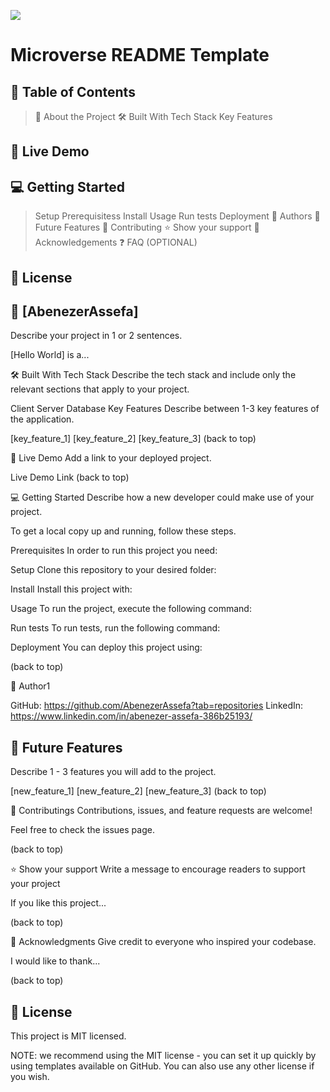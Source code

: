 ![](https://img.shields.io/badge/Microverse-blueviolet)

# Microverse README Template

## 📗 Table of Contents

> 📖 About the Project
> 🛠 Built With
> Tech Stack
> Key Features

## 🚀 Live Demo

## 💻 Getting Started

> Setup
> Prerequisitess
> Install
> Usage
> Run tests
> Deployment
> 👥 Authors
> 🔭 Future Features
> 🤝 Contributing
> ⭐️ Show your support
> 🙏 Acknowledgements
> ❓ FAQ (OPTIONAL)

## 📝 License

## 📖 [AbenezerAssefa]

Describe your project in 1 or 2 sentences.

[Hello World] is a...

🛠 Built With
Tech Stack
Describe the tech stack and include only the relevant sections that apply to your project.

Client
Server
Database
Key Features
Describe between 1-3 key features of the application.

[key_feature_1]
[key_feature_2]
[key_feature_3]
(back to top)

🚀 Live Demo
Add a link to your deployed project.

Live Demo Link
(back to top)

💻 Getting Started
Describe how a new developer could make use of your project.

To get a local copy up and running, follow these steps.

Prerequisites
In order to run this project you need:

Setup
Clone this repository to your desired folder:

Install
Install this project with:

Usage
To run the project, execute the following command:

Run tests
To run tests, run the following command:

Deployment
You can deploy this project using:

(back to top)

👤 Author1

GitHub: https://github.com/AbenezerAssefa?tab=repositories
LinkedIn: https://www.linkedin.com/in/abenezer-assefa-386b25193/

## 🔭 Future Features

Describe 1 - 3 features you will add to the project.

[new_feature_1]
[new_feature_2]
[new_feature_3]
(back to top)

🤝 Contributings
Contributions, issues, and feature requests are welcome!

Feel free to check the issues page.

(back to top)

⭐️ Show your support
Write a message to encourage readers to support your project

If you like this project...

(back to top)

🙏 Acknowledgments
Give credit to everyone who inspired your codebase.

I would like to thank...

(back to top)

## 📝 License

This project is MIT licensed.

NOTE: we recommend using the MIT license - you can set it up quickly by using templates available on GitHub. You can also use any other license if you wish.
